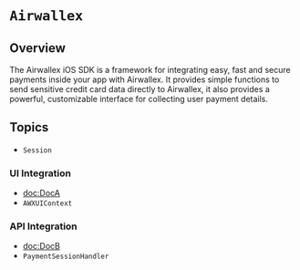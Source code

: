 # ``Airwallex``

## Overview
The Airwallex iOS SDK is a framework for integrating easy, fast and secure payments inside your app with Airwallex. It provides simple functions to send sensitive credit card data directly to Airwallex, it also provides a powerful, customizable interface for collecting user payment details.

## Topics

- ``Session``
### UI Integration
- <doc:DocA>
- ``AWXUIContext``
### API Integration
- <doc:DocB>
- ``PaymentSessionHandler``